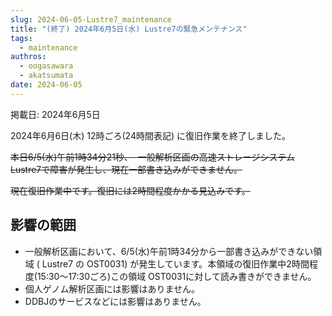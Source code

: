 ```yaml
---
slug: 2024-06-05-Lustre7_maintenance
title: "(終了) 2024年6月5日(水) Lustre7の緊急メンテナンス"
tags:
  - maintenance
authros:
  - oogasawara
  - akatsumata
date: 2024-06-05
---
```


掲載日: 2024年6月5日


2024年6月6日(木) 12時ごろ(24時間表記) に復旧作業を終了しました。

~~本日6/5(水)午前1時34分21秒、  一般解析区画の高速ストレージシステムLustre7で障害が発生し、現在一部書き込みができません。~~

~~現在復旧作業中です。復旧には2時間程度かかる見込みです。~~


## 影響の範囲

-  一般解析区画において、6/5(水)午前1時34分から一部書き込みができない領域 ( Lustre7 の OST0031) が発生しています。本領域の復旧作業中2時間程度(15:30～17:30ごろ)この領域 OST0031に対して読み書きができません。
- 個人ゲノム解析区画には影響はありません。
- DDBJのサービスなどには影響はありません。

